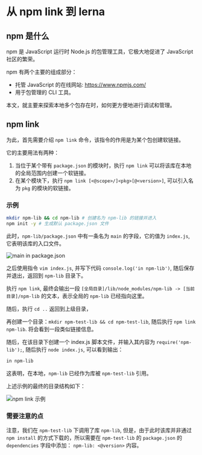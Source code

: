 # 从 npm link 到 lerna

## npm 是什么

npm 是 JavaScript 运行时 Node.js 的包管理工具，它极大地促进了 JavaScript 社区的繁荣。

npm 有两个主要的组成部分：

- 托管 JavaScript 的在线网站: <https://www.npmjs.com/>
- 用于包管理的 CLI 工具。

本文，就主要来探索本地多个包存在时，如何更方便地进行调试和管理。

## npm link

为此，首先需要介绍 `npm link` 命令，该指令的作用是为某个包创建软链接。

它的主要用法有两种：

1. 当位于某个带有 `package.json` 的模块时，执行 `npm link` 可以将该库在本地的全局范围内创建一个软链接。
2. 在某个模块下，执行 `npm link [<@scope>/]<pkg>[@<version>]`, 可以引入名为 `pkg` 的模块的软链接。

### 示例

```bash
mkdir npm-lib && cd npm-lib # 创建名为 npm-lib 的链接并进入
npm init -y # 生成默认 package.json 文件
```

此时，`npm-lib/package.json` 中有一条名为 `main` 的字段，它的值为 `index.js`, 它表明该库的入口文件。

![main in package.json](https://img-blog.csdnimg.cn/20210405164651959.png)

之后使用指令 `vim index.js`, 并写下代码 `console.log('in npm-lib')`, 随后保存并退出，返回到 `npm-lib` 目录下。

执行 `npm link`, 最终会输出一段  `[全局目录]/lib/node_modules/npm-lib -> [当前目录]/npm-lib` 的文本，表示全局的 `npm-lib` 已经指向这里。

随后，执行 `cd ..` 返回到上级目录，

再创建一个目录：`mkdir npm-test-lib && cd npm-test-lib`, 随后执行 `npm link npm-lib`.
将会看到一段类似链接信息。

随后，在该目录下创建一个 index.js 脚本文件，并输入其内容为 `require('npm-lib');`, 随后执行 `node index.js`, 可以看到输出：

```txt
in npm-lib
```

这表明，在本地，`npm-lib` 已经作为库被 `npm-test-lib` 引用。

上述示例的最终的目录结构如下：

![npm link 示例](https://img-blog.csdnimg.cn/20210405170034509.png)

### 需要注意的点

注意，我们在 `npm-test-lib` 下调用了库 `npm-lib`, 但是，由于此时该库并非通过 `npm install` 的方式下载的，所以需要在 `npm-test-lib` 的 `package.json` 的 `dependencies` 字段中添加： `npm-lib: <@version>` 内容。
